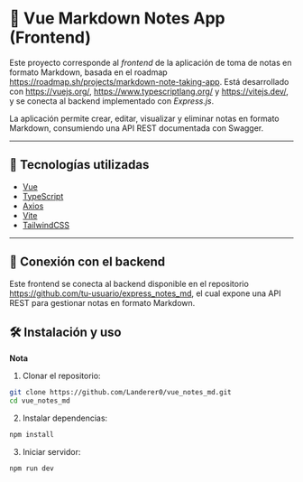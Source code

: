 # 📝 Vue Markdown Notes App (Frontend)


Este proyecto corresponde al *frontend* de la aplicación de toma de notas en formato Markdown, basada en el roadmap https://roadmap.sh/projects/markdown-note-taking-app. Está desarrollado con https://vuejs.org/, https://www.typescriptlang.org/ y https://vitejs.dev/, y se conecta al backend implementado con *Express.js*.

La aplicación permite crear, editar, visualizar y eliminar notas en formato Markdown, consumiendo una API REST documentada con Swagger.

---

## 🚀 Tecnologías utilizadas

- [Vue](https://vuejs.org/)
- [TypeScript](https://www.typescriptlang.org/)
- [Axios](https://axios-http.com/)
- [Vite](https://vitejs.dev/)
- [TailwindCSS](https://tailwindcss.com/)

---

## 🔗 Conexión con el backend

Este frontend se conecta al backend disponible en el repositorio https://github.com/tu-usuario/express_notes_md, el cual expone una API REST para gestionar notas en formato Markdown.

## 🛠️ Instalación y uso

**Nota**
1. Clonar el repositorio:
```bash
git clone https://github.com/Landerer0/vue_notes_md.git
cd vue_notes_md
```
2. Instalar dependencias:
```bash
npm install
```
3. Iniciar servidor:
```bash
npm run dev
```